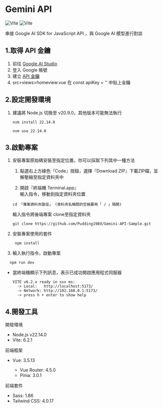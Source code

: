# Gemini API

![Vite](https://badges.aleen42.com/src/vitejs.svg) ![Vite](https://badges.aleen42.com/src/vue.svg)

 串接 Google AI SDK for JavaScript API ，與 Google AI 模型進行對談

## 1.取得 API 金鑰

1. 前往 [Google AI Studio](<https://aistudio.google.com/>)
2. 登入 Google 帳號
3. 建立 [API 金鑰](<https://aistudio.google.com/app/apikey>)
4. src>views>homeview.vue 在 const apiKey = '' 中貼上金鑰

## 2.設定開發環境

1. 建議將 Node.js 切換至 v20.9.0，其他版本可能無法執行

   ```code
   nvm install 22.14.0
   ```

   ```code
   nvm use 22.14.0
   ```

## 3.啟動專案

1. 安裝專案原始碼安裝至指定位置，你可以採取下列其中一種方法
      1. 點選右上方綠色『Code』按鈕，選擇『Download ZIP』下載ZIP檔，並解壓縮至指定資料夾中

      2. 開啟『終端機 Terminal.app』  
       輸入指令，移動到指定資料夾位置  

      ```code
      cd 「專案資料夾路徑」 (資料夾名稱間的空格要用「 / 」隔開)
      ```

      輸入指令將後端專案 clone至指定資料夾

      ```code
      git clone https://github.com/Pudding1989/Gemini-API-Sample.git
      ```

2. 安裝專案使用的套件

   ```code
    npm install
    ```

3. 輸入執行指令，啟動專案

```text
  npm run dev
```

- 當終端機顯示下列訊息，表示已成功開啟應用程式伺服器

  ```text
  VITE v6.2.x ready in xxx ms:
    -> Local:   http://localhost:5173/
    -> Network: http://192.168.0.1:5173/
    -> press h + enter to show help
  ```

## 4.開發工具

開發環境

- Node.js v22.14.0
- Vite: 6.2.1

前端框架

- Vue: 3.5.13

  - Vue Router: 4.5.0
  - Pinia: 3.0.1

前端套件

- Sass: 1.86
- Tailwind CSS: 4.0.17

